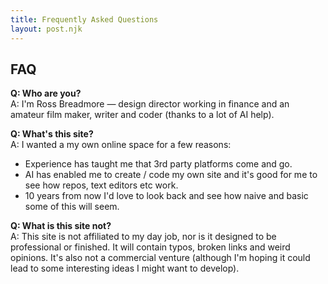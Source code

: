 ```yaml
---
title: Frequently Asked Questions
layout: post.njk
---
```


## FAQ

**Q: Who are you?**  
A: I'm Ross Breadmore — design director working in finance and an amateur film maker, writer and coder (thanks to a lot of AI help).

**Q: What's this site?**  
A: I wanted a my own online space for a few reasons:
- Experience has taught me that 3rd party platforms come and go.
- AI has enabled me to create / code my own site and it's good for me to see how repos, text editors etc work. 
- 10 years from now I'd love to look back and see how naive and basic some of this will seem. 

**Q: What is this site not?**  
A: This site is not affiliated to my day job, nor is it designed to be professional or finished. It will contain typos, broken links and weird opinions. It's also not a commercial venture (although I'm hoping it could lead to some interesting ideas I might want to develop). 

<!-- Add more Q&A below -->
